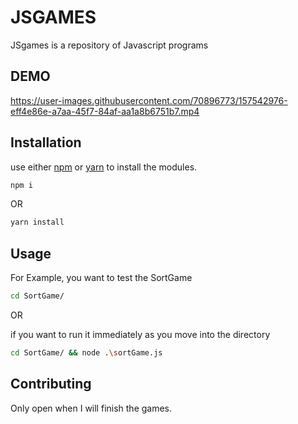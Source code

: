 # JSGAMES

JSgames is a repository of Javascript programs

## DEMO



https://user-images.githubusercontent.com/70896773/157542976-eff4e86e-a7aa-45f7-84af-aa1a8b6751b7.mp4



## Installation

use either [npm](https://www.npmjs.com/) or [yarn](https://yarnpkg.com/) to install the modules.

```bash
npm i
```

OR

```bash
yarn install
```

## Usage

For Example, you want to test the SortGame

```bash
cd SortGame/
```

OR

if you want to run it immediately as you move into the directory

```bash
cd SortGame/ && node .\sortGame.js
```

## Contributing

Only open when I will finish the games.
